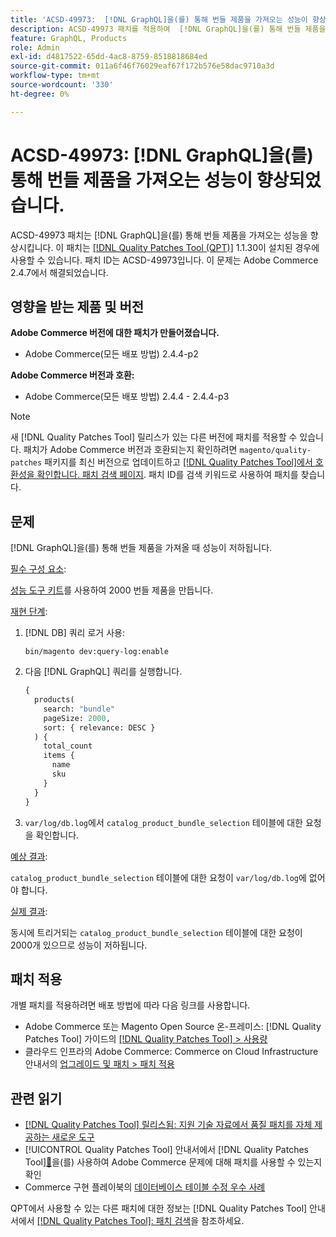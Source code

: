 ```yaml
---
title: 'ACSD-49973:  [!DNL GraphQL]을(를) 통해 번들 제품을 가져오는 성능이 향상되었습니다.'
description: ACSD-49973 패치를 적용하여  [!DNL GraphQL]을(를) 통해 번들 제품을 가져올 때 성능 저하가 발생하는 Adobe Commerce 문제를 해결합니다.
feature: GraphQL, Products
role: Admin
exl-id: d4817522-65dd-4ac8-8759-8518818684ed
source-git-commit: 011a6f46f76029eaf67f172b576e58dac9710a3d
workflow-type: tm+mt
source-wordcount: '330'
ht-degree: 0%

---
```


# ACSD-49973: [!DNL GraphQL]을(를) 통해 번들 제품을 가져오는 성능이 향상되었습니다.

ACSD-49973 패치는 [!DNL GraphQL]을(를) 통해 번들 제품을 가져오는 성능을 향상시킵니다. 이 패치는 [[!DNL Quality Patches Tool (QPT)]](https://experienceleague.adobe.com/ko/docs/commerce-operations/tools/quality-patches-tool/quality-patches-tool-to-self-serve-quality-patches) 1.1.30이 설치된 경우에 사용할 수 있습니다. 패치 ID는 ACSD-49973입니다. 이 문제는 Adobe Commerce 2.4.7에서 해결되었습니다.

## 영향을 받는 제품 및 버전

**Adobe Commerce 버전에 대한 패치가 만들어졌습니다.**

* Adobe Commerce(모든 배포 방법) 2.4.4-p2

**Adobe Commerce 버전과 호환:**

* Adobe Commerce(모든 배포 방법) 2.4.4 - 2.4.4-p3

>[!NOTE]
>
>새 [!DNL Quality Patches Tool] 릴리스가 있는 다른 버전에 패치를 적용할 수 있습니다. 패치가 Adobe Commerce 버전과 호환되는지 확인하려면 `magento/quality-patches` 패키지를 최신 버전으로 업데이트하고 [[!DNL Quality Patches Tool]에서 호환성을 확인합니다. 패치 검색 페이지](https://experienceleague.adobe.com/tools/commerce-quality-patches/index.html?lang=ko). 패치 ID를 검색 키워드로 사용하여 패치를 찾습니다.

## 문제

[!DNL GraphQL]을(를) 통해 번들 제품을 가져올 때 성능이 저하됩니다.

<u>필수 구성 요소</u>:

[성능 도구 키트](https://experienceleague.adobe.com/docs/commerce-operations/configuration-guide/cli/generate-data.html?lang=ko)를 사용하여 2000 번들 제품을 만듭니다.

<u>재현 단계</u>:

1. [!DNL DB] 쿼리 로거 사용:

   ```
   bin/magento dev:query-log:enable
   ```

1. 다음 [!DNL GraphQL] 쿼리를 실행합니다.

   ```GraphQL
   {
     products(
       search: "bundle"
       pageSize: 2000,
       sort: { relevance: DESC }
     ) {
       total_count
       items {
         name
         sku
       }
     }
   }
   ```

1. `var/log/db.log`에서 `catalog_product_bundle_selection` 테이블에 대한 요청을 확인합니다.

<u>예상 결과</u>:

`catalog_product_bundle_selection` 테이블에 대한 요청이 `var/log/db.log`에 없어야 합니다.

<u>실제 결과</u>:

동시에 트리거되는 `catalog_product_bundle_selection` 테이블에 대한 요청이 2000개 있으므로 성능이 저하됩니다.

## 패치 적용

개별 패치를 적용하려면 배포 방법에 따라 다음 링크를 사용합니다.

* Adobe Commerce 또는 Magento Open Source 온-프레미스: [!DNL Quality Patches Tool] 가이드의 [[!DNL Quality Patches Tool] > 사용량](/help/tools/quality-patches-tool/usage.md)
* 클라우드 인프라의 Adobe Commerce: Commerce on Cloud Infrastructure 안내서의 [업그레이드 및 패치 > 패치 적용](https://experienceleague.adobe.com/docs/commerce-cloud-service/user-guide/develop/upgrade/apply-patches.html?lang=ko)

## 관련 읽기

* [[!DNL Quality Patches Tool] 릴리스됨: 지원 기술 자료에서 품질 패치를 자체 제공하는 새로운 도구](https://experienceleague.adobe.com/ko/docs/commerce-operations/tools/quality-patches-tool/quality-patches-tool-to-self-serve-quality-patches)
* [!UICONTROL Quality Patches Tool] 안내서에서  [!DNL Quality Patches Tool][&#128279;](/help/tools/quality-patches-tool/patches-available-in-qpt/check-patch-for-magento-issue-with-magento-quality-patches.md)을(를) 사용하여 Adobe Commerce 문제에 대해 패치를 사용할 수 있는지 확인
* Commerce 구현 플레이북의 [데이터베이스 테이블 수정 우수 사례](https://experienceleague.adobe.com/ko/docs/commerce-operations/implementation-playbook/best-practices/development/modifying-core-and-third-party-tables#why-adobe-recommends-avoiding-modifications)

QPT에서 사용할 수 있는 다른 패치에 대한 정보는 [!DNL Quality Patches Tool] 안내서에서 [[!DNL Quality Patches Tool]: 패치 검색](https://experienceleague.adobe.com/tools/commerce-quality-patches/index.html?lang=ko)을 참조하세요.
